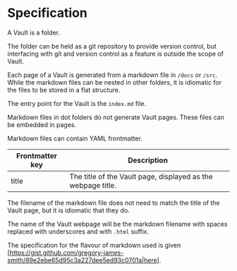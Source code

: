 # Specification

A Vault is a folder.

The folder can be held as a git repository to provide version control, but interfacing with git and version control as a feature is outside the scope of Vault.

Each page of a Vault is generated from a markdown file in `/docs` or `/src`.
While the markdown files can be nested in other folders, it is idiomatic for the files to be stored in a flat structure.

The entry point for the Vault is the `index.md` file.

Markdown files in dot folders do not generate Vault pages.
These files can be embedded in pages.

Markdown files can contain YAML frontmatter.

| Frontmatter key | Description |
|-|-|
| title | The title of the Vault page, displayed as the webpage title. |

The filename of the markdown file does not need to match the title of the Vault page, but it is idiomatic that they do.

The name of the Vault webpage will be the markdown filename with spaces replaced with underscores and with `.html` suffix.

The specification for the flavour of markdown used is given [https://gist.github.com/gregory-james-smith/89e2ebe65d95c3a227dee5ed93c0701a|here].
